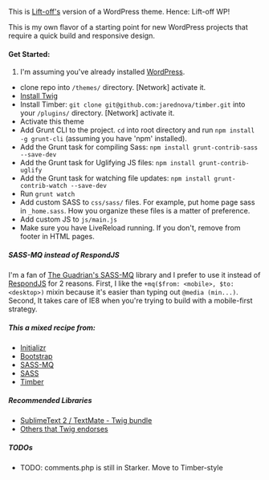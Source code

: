This is [Lift-off's](http://github.com/gvinter/lift-off) version of a WordPress theme. Hence: Lift-off WP!

This is my own flavor of a starting point for new WordPress projects that require a quick build and responsive design.


#### Get Started:
1. I'm assuming you've already installed [WordPress](https://wordpress.org/download/).
- clone repo into `/themes/` directory. [Network] activate it.
- [Install Twig](http://twig.sensiolabs.org/doc/installation.html)
- Install Timber: `git clone git@github.com:jarednova/timber.git` into your `/plugins/` directory. [Network] activate it.
- Activate this theme
- Add Grunt CLI to the project. `cd` into root directory and run `npm install -g grunt-cli` (assuming you have 'npm' installed).
- Add the Grunt task for compiling Sass: `npm install grunt-contrib-sass --save-dev`
- Add the Grunt task for Uglifying JS files: `npm install grunt-contrib-uglify`
- Add the Grunt task for watching file updates: `npm install grunt-contrib-watch --save-dev`
- Run `grunt watch`
- Add custom SASS to `css/sass/` files. For example, put home page sass in `_home.sass`. How you organize these files is a matter of preference.
- Add custom JS to `js/main.js`
- Make sure you have LiveReload running. If you don't, remove from footer in HTML pages.


##### SASS-MQ instead of RespondJS

I'm a fan of [The Guadrian's SASS-MQ]((https://github.com/guardian/sass-mq/)) library and I prefer to use it instead of [RespondJS](https://github.com/scottjehl/Respond) for 2 reasons. First, I like the `+mq($from: <mobile>, $to: <desktop>)` mixin because it's easier than typing out `@media (min...)`. Second, It takes care of IE8 when you're trying to build with a mobile-first strategy.


##### This a mixed recipe from:
- [Initializr](http://www.initializr.com/)
- [Bootstrap](http://www.getbootstrap.com/)
- [SASS-MQ](https://github.com/guardian/sass-mq/)
- [SASS](http://sass-lang.com/)
- [Timber](http://upstatement.com/timber/)

##### Recommended Libraries
- [SublimeText 2 / TextMate - Twig bundle](https://github.com/Anomareh/PHP-Twig.tmbundle)
- [Others that Twig endorses](http://twig.sensiolabs.org/doc/templates.html#ides-integration)


##### TODOs
- TODO: comments.php is still in Starker. Move to Timber-style